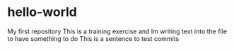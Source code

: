 # hello-world
My first repository
This is a training exercise and Im writing text into the file to have something to do
This is a sentence to test commits
